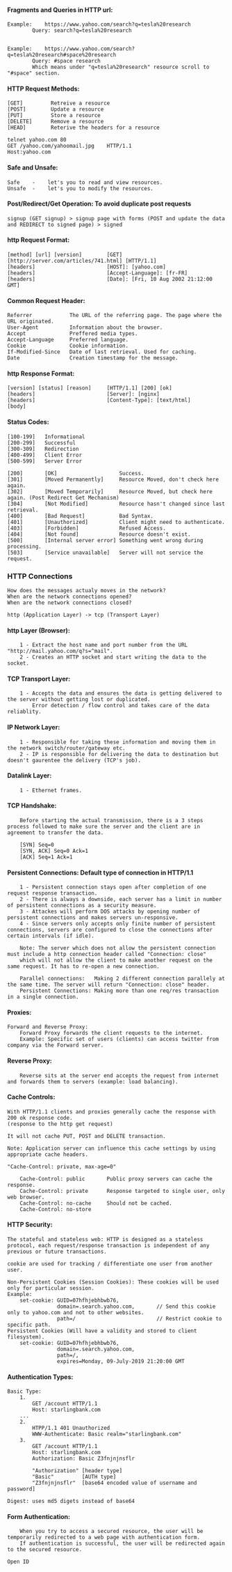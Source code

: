#### Fragments and Queries in HTTP url:

    Example:    https://www.yahoo.com/search?q=tesla%20research
            Query: search?q=tesla%20research


    Example:    https://www.yahoo.com/search?q=tesla%20research#space%20research
            Query: #space research
            Which means under "q=tesla%20research" resource scroll to "#space" section.

#### HTTP Request Methods:

    [GET]         Retreive a resource
    [POST]        Update a resource
    [PUT]         Store a resource
    [DELETE]      Remove a resource
    [HEAD]        Reterive the headers for a resource

    telnet yahoo.com 80
    GET /yahoo.com/yahoomail.jpg    HTTP/1.1
    Host:yahoo.com

#### Safe and Unsafe:

    Safe    -    let's you to read and view resources.
    Unsafe  -    let's you to modify the resources.

#### Post/Redirect/Get Operation: To avoid duplicate post requests

    signup (GET signup) > signup page with forms (POST and update the data and REDIRECT to signed page) > signed

#### http Request Format:

    [method] [url] [version]        [GET] [http://server.com/articles/741.html] [HTTP/1.1]
    [headers]                       [HOST]: [yahoo.com]
    [headers]                       [Accept-Language]: [fr-FR]
    [headers]                       [Date]: [Fri, 10 Aug 2002 21:12:00 GMT]

#### Common Request Header:

    Referrer            The URL of the referring page. The page where the URL originated.
    User-Agent          Information about the browser.
    Accept              Preffered media types.
    Accept-Language     Preferred language.
    Cookie              Cookie information.
    If-Modified-Since   Date of last retrieval. Used for caching.
    Date                Creation timestamp for the message.

#### http Response Format:

    [version] [status] [reason]     [HTTP/1.1] [200] [ok]
    [headers]                       [Server]: [nginx]
    [headers]                       [Content-Type]: [text/html]
    [body]

#### Status Codes:

    [100-199]   Informational
    [200-299]   Successful
    [300-309]   Redirection
    [400-499]   Client Error
    [500-599]   Server Error

    [200]       [OK]                    Success.
    [301]       [Moved Permanently]     Resource Moved, don't check here again.
    [302]       [Moved Temporarily]     Resource Moved, but check here again. (Post Redirect Get Mechanism)
    [304]       [Not Modified]          Resource hasn't changed since last retrieval.
    [400]       [Bad Request]           Bad Syntax.
    [401]       [Unauthorized]          Client might need to authenticate.
    [403]       [Forbidden]             Refused Access.
    [404]       [Not found]             Resource doesn't exist.
    [500]       [Internal server error] Something went wrong during processing.
    [503]       [Service unavailable]   Server will not service the request.


### HTTP Connections
    
    How does the messages actualy moves in the network?
    When are the network connections opened?
    When are the network connections closed?

    http (Application Layer) -> tcp (Transport Layer)

#### http Layer (Browser):

        1 - Extract the host name and port number from the URL "http://mail.yahoo.com/q?s=^mail".
        2 - Creates an HTTP socket and start writing the data to the socket.

#### TCP Transport Layer:

        1 - Accepts the data and ensures the data is getting delivered to the server without getting lost or duplicated.
            Error detection / flow control and takes care of the data reliablity.
    
#### IP Network Layer:

        1 - Responsible for taking these information and moving them in the network switch/router/gateway etc.
        2 - IP is responsible for delivering the data to destination but doesn't gaurentee the delivery (TCP's job).

#### Datalink Layer:

        1 - Ethernet frames.

#### TCP Handshake:

        Before starting the actual transmission, there is a 3 steps process followed to make sure the server and the client are in agreement to transfer the data.
    
        [SYN] Seq=0
        [SYN, ACK] Seq=0 Ack=1
        [ACK] Seq=1 Ack=1
    
#### Persistent Connections: Default type of connection in HTTP/1.1

        1 - Persistent connection stays open after completion of one request response transaction.
        2 - There is always a downside, each server has a limit in number of persistent connections as a security measure.   
        3 - Attackes will perform DOS attacks by opening number of persistent connections and makes servers un-responsive. 
        4 - Since servers only accepts only finite number of persistent connections, servers are configured to close the connections after certain intervals (if idle).

        Note: The server which does not allow the persistent connection must include a http connection header called "Connection: close"
        which will not allow the client to make another request on the same request. It has to re-open a new connection.

        Parallel connections:   Making 2 different connection parallely at the same time. The server will return "Connection: close" header.
        Persistent Connections: Making more than one req/res transaction in a single connection.

#### Proxies:
    Forward and Reverse Proxy:
        Forward Proxy forwards the client requests to the internet.
        Example: Specific set of users (clients) can access twitter from company via the Forward server.
    
#### Reverse Proxy:
        Reverse sits at the server end accepts the request from internet and forwards them to servers (example: load balancing).
    

#### Cache Controls:

    With HTTP/1.1 clients and proxies generally cache the response with 200 ok response code.
    (response to the http get request)

    It will not cache PUT, POST and DELETE transaction.

    Note: Application server can influence this cache settings by using appropriate cache headers.
    
    "Cache-Control: private, max-age=0"

        Cache-Control: public       Public proxy servers can cache the response.
        Cache-Control: private      Response targeted to single user, only web browser.
        Cache-Control: no-cache     Should not be cached.    
        Cache-Control: no-store

#### HTTP Security:

    The stateful and stateless web: HTTP is designed as a stateless protocol, each request/response transaction is independent of any previous or future transactions.

    cookie are used for tracking / differentiate one user from another user.

    Non-Persistent Cookies (Session Cookies): These cookies will be used only for particular session.
    Example:
        set-cookie: GUID=07hfhjebhbwb76,
                    domain=.search.yahoo.com,       // Send this cookie only to yahoo.com and not to other websites.
                    path=/                          // Restrict cookie to specific path.
    Persistent Cookies (Will have a validity and stored to client filesystem).
        set-cookie: GUID=07hfhjebhbwb76,
                    domain=.search.yahoo.com,
                    path=/,                         
                    expires=Monday, 09-July-2019 21:20:00 GMT

#### Authentication Types:

    Basic Type:
        1.
            GET /account HTTP/1.1
            Host: starlingbank.com
        ...   
        2.
            HTPP/1.1 401 Unauthorized
            WWW-Authenticate: Basic realm="starlingbank.com"
        3.
            GET /account HTTP/1.1
            Host: starlingbank.com
            Authorization: Basic Z3fnjnjnsflr

            "Authorization" [header type]
            "Basic"         [AUTH type]
            "Z3fnjnjnsflr"  [base64 encoded value of username and password]
    
    Digest: uses md5 digets instead of base64

#### Form Authentication:

        When you try to access a secured resource, the user will be temporarily redirected to a web page with authentication form.
        If authentication is successful, the user will be redirected again to the secured resource.
    
    Open ID